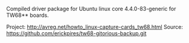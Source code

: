 Compiled driver package for Ubuntu linux core 4.4.0-83-generic for TW68** boards.

Project: http://avreg.net/howto_linux-capture-cards_tw68.html
Source: https://github.com/erickpires/tw68-gitorious-backup.git
